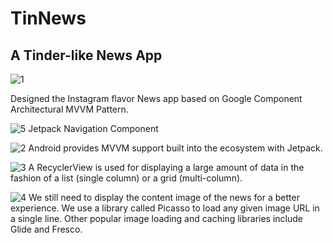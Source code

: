 # TinNews
## A Tinder-like News App
![1](https://user-images.githubusercontent.com/63382428/106566170-cc6dc880-64e4-11eb-9f25-69c646d64d44.PNG)

Designed the Instagram flavor News app based on Google Component Architectural MVVM Pattern.

![5](https://user-images.githubusercontent.com/63382428/110220164-98d1e580-7e78-11eb-82d2-06397c498644.PNG)
Jetpack Navigation Component

![2](https://user-images.githubusercontent.com/63382428/110220158-97082200-7e78-11eb-8d14-93571fbcc1f6.PNG)
Android provides MVVM support built into the ecosystem with Jetpack. 

![3](https://user-images.githubusercontent.com/63382428/110220159-97a0b880-7e78-11eb-865b-58db0db240a5.PNG)
A RecyclerView is used for displaying a large amount of data in the fashion of a list (single column) or a grid (multi-column).

![4](https://user-images.githubusercontent.com/63382428/110220160-97a0b880-7e78-11eb-8439-5ccb4ce83906.PNG)
We still need to display the content image of the news for a better experience. We use a library called Picasso to load any given image URL in a single line. Other popular image loading and caching libraries include Glide and Fresco.

